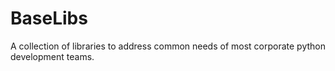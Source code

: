 # BaseLibs
A collection of libraries to address common needs of most corporate python development teams.
